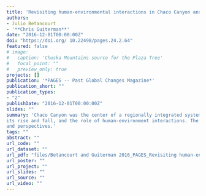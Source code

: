 ```yaml
---
title: 'Revisiting human-environmental interactions in Chaco Canyon and the American Southwest'
authors: 
- Julio Betancourt
- '**Chris Guiterman**'
date: "2016-12-01T00:00:00Z"
doi: "https://doi.org/ 10.22498/pages.24.2.64"
featured: false
# image:
#   caption: 'Chuska Mountains source for the Plaza Tree'
#   focal_point: ""
#   preview_only: true
projects: []
publication: '*PAGES -- Past Global Changes Magazine*'
publication_short: ""
publication_types:
- "2"
publishDate: "2016-12-01T00:00:00Z"
slides: ""
summary: 'Chaco Canyon was the center of a regionally integrated system. Despite a century of research, questions remain about
its rise and fall, and the role of human-environment interactions. The answers may lie in current events and new tools
and perspectives.'
tags: ""
abstract: ""
url_code: ""
url_dataset: ""
url_pdf: "files/Betancourt and Guiterman 2016_PAGES_Revisiting human-environmental interactions in Chaco Canyon and the American Southwest.pdf"
url_poster: ""
url_project: ""
url_slides: ""
url_source: ""
url_video: ""
---
```




